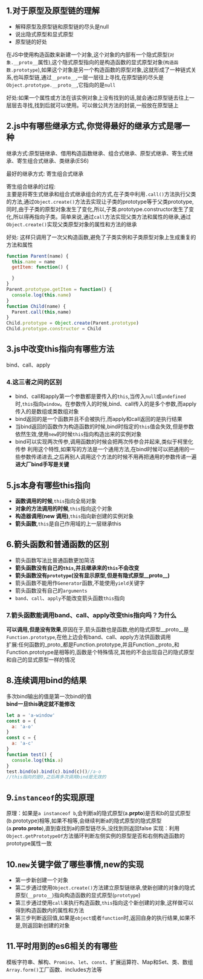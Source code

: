 ## 1.对于原型及原型链的理解
- 解释原型及原型链和原型链的尽头是null
- 说出隐式原型和显式原型
- 原型链的好处
  
在JS中使用构造函数来新建一个对象,这个对象的内部有一个隐式原型(`对象.__proto__`属性),这个隐式原型指向的是构造函数的显式原型对象(`构造函数.prototype`),如果这个对象是另一个构造函数的原型对象,这就形成了一种链式关系,也叫原型链,通过`__proto__`,一层一层往上寻找,在原型链的尽头是`Object.prototype.__proto__`,它指向的是`null`  

好处:如果一个属性或方法在该实例对象上没有找到的话,就会通过原型链去往上一层层去寻找,找到后就可以使用。可以做公共方法的封装,一般放在原型链上

## 2.js中有哪些继承方式,你觉得最好的继承方式是哪一种
继承方式:原型链继承、借用构造函数继承、组合式继承、原型式继承、寄生式继承、寄生组合式继承、类继承(ES6)

最好的继承方式: 寄生组合式继承  

寄生组合继承的过程:   
主要是将寄生式继承和组合式继承组合的方式,在子类中利用`.call()`方法执行父类的方法,通过`Object.create()`方法去实现让子类的prototype等于父类prototype,同时,由于子类的原型对象发生了变化,所以,子类.prototype.constructor发生了变化,所以得再指向子类。简单来说,通过`call`方法实现父类方法和属性的继承,通过`Object.create()`实现父类原型对象的属性和方法的继承  

好处: 这样只调用了一次父构造函数,避免了子类实例和子类原型对象上生成重复的方法和属性
```js
function Parent(name) {
  this.name = name
  getItem: function() {

  }
}
Parent.prototype.getItem = function() {
  console.log(this.name)
}
function Child(name) {
  Parent.call(this,name)
}
Child.prototype = Object.create(Parent.prototype)
Child.prototype.constructor = Child
```
## 3.js中改变this指向有哪些方法
bind、call、apply
### 4.这三者之间的区别
- bind、call和apply第一个参数都是要传入的`this`,当传入`null`或`undefined`时,`this`指向`window`。在参数传入的时候,bind、call传入的是多个参数,而apply传入的是数组或类数组对象
- bind返回的是一个函数并且不会被执行,而apply和call返回的是执行结果
- 当bind返回的函数作为构造函数的时候,bind时指定的`this`值会失效,但是参数依然生效,使用`new`的时候`this`指向构造出来的实例对象
- bind可以实现两次传参,调用函数的时候会把两次传参合并起来,类似于柯里化传参
利用这个特性,如果写的方法是一个通用方法,在bind时候可以把通用的一些参数传递进去,之后再别人调用这个方法的时候不用再把通用的参数传递一遍
**进大厂bind手写是关键**

## 5.js本身有哪些this指向
- **函数调用的时候**,`this`指向全局对象
- **对象的方法调用的时候**,`this`指向这个对象
- **构造器调用(new 调用)**,`this`指向新创建的实例对象
- **箭头函数**,`this`是自己作用域的上一层继承this

## 6.箭头函数和普通函数的区别
- 箭头函数写法比普通函数更加简洁
- **箭头函数没有自己的`this`,并且继承来的`this`不会改变**
- **箭头函数没有`prototype`(没有显示原型,但是有隐式原型__proto__)**
- 箭头函数不能用作`Generator`函数,不能使用`yield`关键字
- 箭头函数没有自己的`arguments`
- `band`、`call`、`apply`不能改变箭头函数`this`指向
### 7.箭头函数能调用band、call、apply改变this指向吗？为什么
**可以调用,但是没有效果**,原因在于,箭头函数也是函数,他的隐式原型__proto__是`Function.prototype`,在他上边会有band、call、apply方法供函数调用  
扩展:任何函数的_proto_都是Function.prototype,并且Function._proto_和Function.prototype是相等的,函数是个特殊情况,其他的不会出现自己的隐式原型和自己的显式原型一样的情况

## 8.连续调用bind的结果
多次bind输出的值是第一次bind的值  
**bind一旦this确定就不能修改**
```js
let a = 'a-window'
const o = {
  a: 'a-o'
}
const c = {
  a: 'a-c'
}
function test() {
  console.log(this.a)
}
test.bind(o).bind(c).bind(c)()//a-o
//this指向的是O,之后再多次调用bind是无效的
```
## 9.`instanceof`的实现原理
原理：如果是`a instanceof b`,会判断a的隐式原型(a.__prpto__)是否和b的显式原型(b.prototype)相等,如果不相等,会继续判断a的隐式原型的隐式原型(a.__proto__.__proto__),直到查找到a的原型链尽头,没找到则返回false
实现：利用`Object.getPrototypeOf`方法循环判断左侧实例的原型是否和右侧构造函数的prototype属性一致 
## 10.`new`关键字做了哪些事情,new的实现
- 第一步新创建一个对象
- 第二步通过使用`Object.create()`方法建立原型链继承,使新创建的对象的隐式原型(`__proto__`)指向构造函数的显式原型(`prototype`)
- 第三步通过使用`call`来执行构造函数,`this`指向这个新创建的对象,这样做可以得到构造函数内的属性和方法
- 第三步判断返回值,如果是`object`或者`function`时,返回自身的执行结果,如果不是,则返回新创建的对象
## 11.平时用到的es6相关的有哪些
模板字符串、解构、`Promise`、`let`、`const`、扩展运算符、Map和Set、类、数组`Array.form()`工厂函数、includes方法等
